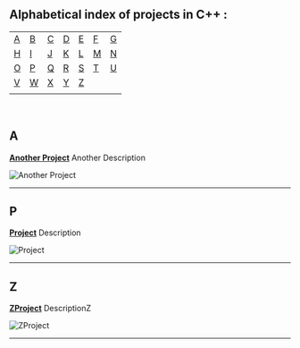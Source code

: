 ## Alphabetical index of projects in C++ :

|       |       |       |       |       |       |       |
|---    |---    |---    |---    |---    |---    |    ---|
|[A](#a)|[B](#b)|[C](#c)|[D](#d)|[E](#e)|[F](#f)|[G](#g)|
|[H](#h)|[I](#i)|[J](#j)|[K](#k)|[L](#l)|[M](#m)|[N](#n)|
|[O](#o)|[P](#p)|[Q](#q)|[R](#r)|[S](#s)|[T](#t)|[U](#u)|
|[V](#v)|[W](#w)|[X](#x)|[Y](#y)|[Z](#z)|       |       |
|       |       |       |       |       |       |       |

<br>

## A

[**Another Project**](https://github.com/user/repository) Another Description

![Another Project](https://example.org/example.png)

---

## P

[**Project**](https://github.com/user/repository) Description

![Project](https://example.org/example.png)

---

## Z

[**ZProject**](https://github.com/user/repository) DescriptionZ

![ZProject](https://example.org/example.png)

---

